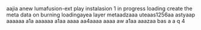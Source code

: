 aajia anew lumafusion-ext
play
instalasion 1
in progress
loading
create the meta
data on burning
loadingayea
layer
metaadzaaa
uteaas1256aa
astyaap
aaaaaa
a1a
aaaaaa
a1aa
aaaa
aa4aaaa
aaaa
aw
a1aa
aaazaa
bas
a
a
q
4
